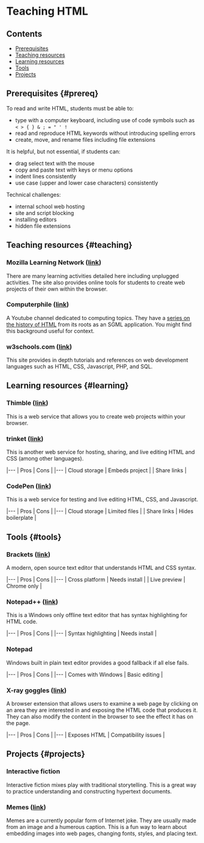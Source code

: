 # Teaching HTML

## Contents
* [Prerequisites](#prereq)
* [Teaching resources](#teaching)
* [Learning resources](#learning)
* [Tools](#tools)
* [Projects](#projects)

## Prerequisites {#prereq}

To read and write HTML, students must be able to:
* type with a computer keyboard, including use of code symbols such as `< > { } & ; = " ' !`
* read and reproduce HTML keywords without introducing spelling errors
* create, move, and rename files including file extensions

It is helpful, but not essential, if students can:
* drag select text with the mouse
* copy and paste text with keys or menu options
* indent lines consistently
* use case (upper and lower case characters) consistently

Technical challenges:
* internal school web hosting
* site and script blocking
* installing editors
* hidden file extensions

## Teaching resources {#teaching}

### Mozilla Learning Network ([link](https://learning.mozilla.org/en-US/activities))
There are many learning activities detailed here including unplugged activities. The site also provides online tools for students to create web projects of their own within the browser.

### Computerphile ([link](https://www.youtube.com/user/Computerphile))
A Youtube channel dedicated to computing topics. They have a [series on the history of HTML](https://www.youtube.com/watch?v=RH0o-QjnwDg&list=PLzH6n4zXuckqTQBIEuBTyjsO-Ef7562_Z) from its roots as an SGML application. You might find this background useful for context.

### w3schools.com ([link](https://www.w3school.com/))
This site provides in depth tutorials and references on web development languages such as HTML, CSS, Javascript, PHP, and SQL.

## Learning resources {#learning}

### Thimble ([link](https://thimble.mozilla.org/en-GB/))
This is a web service that allows you to create web projects within your browser.

### trinket ([link](https://trinket.io))
This is another web service for hosting, sharing, and live editing HTML and CSS (among other languages).

|---
| Pros | Cons |
|---
| Cloud storage | Embeds project |
| Share links |

### CodePen ([link](http://codepen.io/))
This is a web service for testing and live editing HTML, CSS, and Javascript.

|---
| Pros | Cons |
|---
| Cloud storage | Limited files |
| Share links | Hides boilerplate |

## Tools {#tools}

### Brackets ([link](http://brackets.io/))
A modern, open source text editor that understands HTML and CSS syntax.

|---
| Pros | Cons |
|---
| Cross platform | Needs install |
| Live preview | Chrome only |


### Notepad++ ([link](https://notepad-plus-plus.org/))
This is a Windows only offline text editor that has syntax highlighting for HTML code.

|---
| Pros | Cons |
|---
| Syntax highlighting | Needs install |

### Notepad
Windows built in plain text editor provides a good fallback if all else fails.

|---
| Pros | Cons |
|---
| Comes with Windows | Basic editing |

### X-ray goggles ([link](https://goggles.mozilla.org/))
A browser extension that allows users to examine a web page by clicking on an area they are interested in and exposing the HTML code that produces it. They can also modify the content in the browser to see the effect it has on the page.

|---
| Pros | Cons |
|---
| Exposes HTML | Compatibility issues |

## Projects {#projects}

### Interactive fiction
Interactive fiction mixes play with traditional storytelling. This is a great way to practice understanding and constructing hypertext documents.

### Memes ([link](https://learning.mozilla.org/en-US/activities/madewithcode-meme/))
Memes are a currently popular form of Internet joke. They are usually made from an image and a humerous caption. This is a fun way to learn about embedding images into web pages, changing fonts, styles, and placing text.